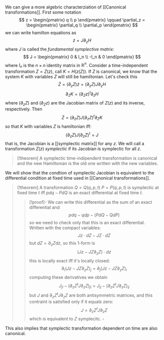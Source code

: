 We can give a more algebric characterziation of [[Canonical transformations]]. First some notation
$$
z = \begin{pmatrix}
q \\ p 
\end{pmatrix}
\qquad 
\partial_z = \begin{pmatrix}
\partial_q \\ \partial_p 
\end{pmatrix}
$$
we can write hamilton equations as
$$
\dot z = J \partial_z H
$$
where $J$ is called the _fundamental symplective matrix_:
$$
J = \begin{pmatrix}
0 & I_n \\
-I_n & 0 
\end{pmatrix}
$$
where $I_n$ is the $n\times n$ identity matrix in $\mathbb{R}^n$.
Consider a time-independent transformation $Z = Z(z)$, call $K = H(z(Z))$.
If $Z$ is canonical, we know that the system $K$ with variables $Z$ will still be hamiltonian. Let's check this 
$$
\dot Z = (\partial_z Z) \dot z = (\partial_z Z) J \partial_z H
$$
$$
\partial_Z K = (\partial_Z z)^t \partial_z H 
$$
where $(\partial_z Z)$ and $(\partial_Z z)$ are the Jacobian matrix of $Z(z)$ and its inverse, respectively. Then
$$
\dot Z = (\partial_z Z) J (\partial_z Z)^t \partial_Z K
$$
so that $K$ with variables $Z$ is hamiltonian iff:
$$
(\partial_z Z) J (\partial_z Z)^t = J
$$
that is, the Jacobian is a [[symplectic matrix]] for any $z$. 
We will call a transformation $Z(z)$ _symplectic_ if its Jacobian is symplectic for all $z$. 
> [!theorem]
> A symplectic time-indipendent transformation is canonical and the new Hamiltonian is the old one written with the new variables.

We will show that the condtion of symplectic Jacobian is equivalent to the differential condition at fixed time used in [[Canonical transformations]].

> [!theorem]
> A transformation $Q = Q(q,p,t)$ $P = P(q,p,t)$ is symplectic at fixed time $t$ iff $pdq - PdQ$ is an exact differential at fixed time $t$.
> > [!proof]-
> > We can write this differential as the sum of an exact differential and
> > $$
> > pdq - qdp - (PdQ- QdP)
> > $$
> > so we need to check only that this is an exact differential. Written with the compact variables:
> > $$
> > 	Jz\cdot dZ - JZ\cdot dZ
> > $$
> > but $dZ = \partial_z Z dz$, so this $1$-form is
> > $$
> > (Jz - JZ\partial_zZ)\cdot dz
> > $$
> > this is locally exact iff it's locally closed:
> > $$
> > \partial_i(Jz - JZ\partial_zZ)_j = \partial_j(Jz - JZ\partial_zZ)_i
> > $$
> > computing these derivatives we obtain
> > $$
> > J_{ji} -(\partial_zZ^t J \partial_zZ)_{ji} = J_{ij} -(\partial_zZ^t J \partial_zZ)_{ij}
> > $$
> > but $J$ and $\partial_zZ^t J \partial_zZ$ are both antisymmetric matrices, and this contraint is satisfied only if it equals zero:
> > $$
> > J = \partial_zZ^t J \partial_zZ
> > $$
> > which is equivalent to $Z$ symplecitc. $\square$
> 

This also implies that symplectic transformation dependent on time are also canonical.

